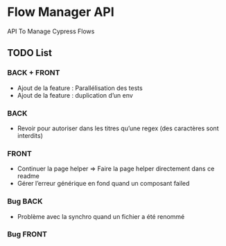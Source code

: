 # Flow Manager API

API To Manage Cypress Flows

## TODO List

### BACK + FRONT

- Ajout de la feature : Parallélisation des tests
- Ajout de la feature : duplication d’un env

### BACK

- Revoir pour autoriser dans les titres qu’une regex (des caractères sont interdits)

### FRONT

- Continuer la page helper => Faire la page helper directement dans ce readme
- Gérer l’erreur générique en fond quand un composant failed

### Bug BACK

- Problème avec la synchro quand un fichier a été renommé

### Bug FRONT
